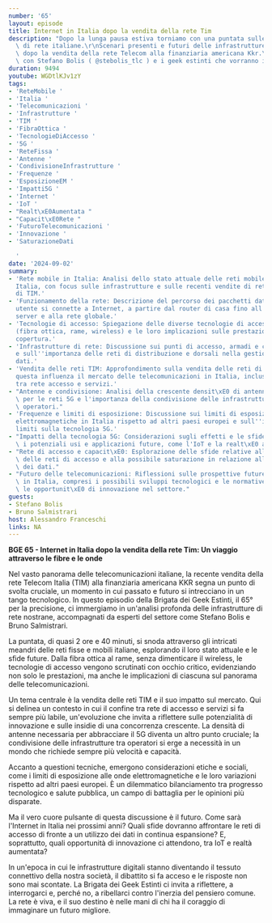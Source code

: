 ```yaml
---
number: '65'
layout: episode
title: Internet in Italia dopo la vendita della rete Tim
description: "Dopo la lunga pausa estiva torniamo con una puntata sulle infrastrutture\
  \ di rete italiane.\r\nScenari presenti e futuri delle infrastrutture ITC nostrane\
  \ dopo la vendita della rete Telecom alla finanziaria americana Kkr.\r\nNe parliamo\
  \ con Stefano Bolis ( @stebolis_tlc ) e i geek estinti che vorranno intervenire."
duration: 9494
youtube: WGDtlKJv1zY
tags:
- 'ReteMobile '
- 'Italia '
- 'Telecomunicazioni '
- 'Infrastrutture '
- 'TIM '
- 'FibraOttica '
- 'TecnologieDiAccesso '
- '5G '
- 'ReteFissa '
- 'Antenne '
- 'CondivisioneInfrastrutture '
- 'Frequenze '
- 'EsposizioneEM '
- 'Impatti5G '
- 'Internet '
- 'IoT '
- "Realt\xE0Aumentata "
- "Capacit\xE0Rete "
- 'FuturoTelecomunicazioni '
- 'Innovazione '
- 'SaturazioneDati

  '
date: '2024-09-02'
summary:
- 'Rete mobile in Italia: Analisi dello stato attuale delle reti mobile e fissa in
  Italia, con focus sulle infrastrutture e sulle recenti vendite di reti da parte
  di TIM.'
- 'Funzionamento della rete: Descrizione del percorso dei pacchetti dati quando un
  utente si connette a Internet, a partire dal router di casa fino all''accesso ai
  server e alla rete globale.'
- 'Tecnologie di accesso: Spiegazione delle diverse tecnologie di accesso alla rete
  (fibra ottica, rame, wireless) e le loro implicazioni sulle prestazioni e sulla
  copertura.'
- 'Infrastrutture di rete: Discussione sui punti di accesso, armadi e centraline,
  e sull''importanza delle reti di distribuzione e dorsali nella gestione del traffico
  dati.'
- 'Vendita delle reti TIM: Approfondimento sulla vendita delle reti di TIM e come
  questa influenza il mercato delle telecomunicazioni in Italia, inclusa la divisione
  tra rete accesso e servizi.'
- "Antenne e condivisione: Analisi della crescente densit\xE0 di antenne necessaria\
  \ per le reti 5G e l'importanza della condivisione delle infrastrutture tra diversi\
  \ operatori."
- 'Frequenze e limiti di esposizione: Discussione sui limiti di esposizione alle onde
  elettromagnetiche in Italia rispetto ad altri paesi europei e sull''impatto di tali
  limiti sulla tecnologia 5G.'
- "Impatti della tecnologia 5G: Considerazioni sugli effetti e le sfide del 5G, inclusi\
  \ i potenziali usi e applicazioni future, come l'IoT e la realt\xE0 aumentata."
- "Rete di accesso e capacit\xE0: Esplorazione delle sfide relative alla capacit\xE0\
  \ delle reti di accesso e alla possibile saturazione in relazione all'aumento dell'utilizzo\
  \ dei dati."
- "Futuro delle telecomunicazioni: Riflessioni sulle prospettive future delle telecomunicazioni\
  \ in Italia, compresi i possibili sviluppi tecnologici e le normative, nonch\xE9\
  \ le opportunit\xE0 di innovazione nel settore."
guests:
- Stefano Bolis
- Bruno Salmistrari
host: Alessandro Franceschi
links: NA
---
```

**BGE 65 - Internet in Italia dopo la vendita della rete Tim: Un viaggio attraverso le fibre e le onde**

Nel vasto panorama delle telecomunicazioni italiane, la recente vendita della rete Telecom Italia (TIM) alla finanziaria americana KKR segna un punto di svolta cruciale, un momento in cui passato e futuro si intrecciano in un tango tecnologico. In questo episodio della Brigata dei Geek Estinti, il 65° per la precisione, ci immergiamo in un'analisi profonda delle infrastrutture di rete nostrane, accompagnati da esperti del settore come Stefano Bolis e Bruno Salmistrari.

La puntata, di quasi 2 ore e 40 minuti, si snoda attraverso gli intricati meandri delle reti fisse e mobili italiane, esplorando il loro stato attuale e le sfide future. Dalla fibra ottica al rame, senza dimenticare il wireless, le tecnologie di accesso vengono scrutinati con occhio critico, evidenziando non solo le prestazioni, ma anche le implicazioni di ciascuna sul panorama delle telecomunicazioni.

Un tema centrale è la vendita delle reti TIM e il suo impatto sul mercato. Qui si delinea un contesto in cui il confine tra rete di accesso e servizi si fa sempre più labile, un'evoluzione che invita a riflettere sulle potenzialità di innovazione e sulle insidie di una concorrenza crescente. La densità di antenne necessaria per abbracciare il 5G diventa un altro punto cruciale; la condivisione delle infrastrutture tra operatori si erge a necessità in un mondo che richiede sempre più velocità e capacità.

Accanto a questioni tecniche, emergono considerazioni etiche e sociali, come i limiti di esposizione alle onde elettromagnetiche e le loro variazioni rispetto ad altri paesi europei. È un dilemmatico bilanciamento tra progresso tecnologico e salute pubblica, un campo di battaglia per le opinioni più disparate.

Ma il vero cuore pulsante di questa discussione è il futuro. Come sarà l'Internet in Italia nei prossimi anni? Quali sfide dovranno affrontare le reti di accesso di fronte a un utilizzo dei dati in continua espansione? E, soprattutto, quali opportunità di innovazione ci attendono, tra IoT e realtà aumentata?

In un'epoca in cui le infrastrutture digitali stanno diventando il tessuto connettivo della nostra società, il dibattito si fa acceso e le risposte non sono mai scontate. La Brigata dei Geek Estinti ci invita a riflettere, a interrogarci e, perché no, a ribellarci contro l'inerzia del pensiero comune. La rete è viva, e il suo destino è nelle mani di chi ha il coraggio di immaginare un futuro migliore.
